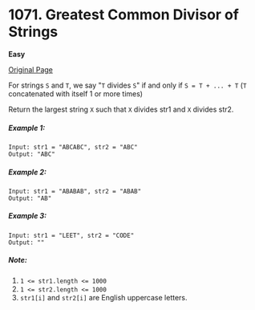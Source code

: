 # 1071. Greatest Common Divisor of Strings

**Easy**

[Original Page](https://leetcode.com/problems/greatest-common-divisor-of-strings/)

For strings `S` and `T`, we say "`T` divides `S`" if and only if `S = T + ... + T`  (`T` concatenated with itself 1 or more times)

Return the largest string `X` such that `X` divides str1 and `X` divides str2.

##### Example 1:
```
Input: str1 = "ABCABC", str2 = "ABC"
Output: "ABC"
```

##### Example 2:
```
Input: str1 = "ABABAB", str2 = "ABAB"
Output: "AB"
```

##### Example 3:
```
Input: str1 = "LEET", str2 = "CODE"
Output: ""
```

##### Note:
1. `1 <= str1.length <= 1000`
2. `1 <= str2.length <= 1000`
3. `str1[i]` and `str2[i]` are English uppercase letters.
